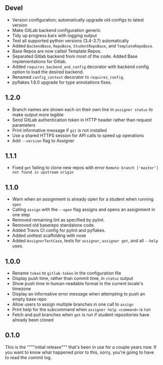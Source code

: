 ## Devel

- Version configuration; automatically upgrade old configs to latest version
- Make GitLab backend configuration generic
- Tidy up progress bars with logging output
- Test all supported python versions (3.4-3.7) automatically
- Added `BackendBase`, `RepoBase`, `StudentRepoBase`, and `TemplateRepoBase`.
- Base Repos are now called Template Repos.
- Separated Gitlab backend from most of the code. Added Base implementations for Gitlab.
- Added `requires_backend_and_config` decorator with backend config option to load the desired backend.
- Renamed `config_context` decorator to `requires_config`.
- pyflakes 1.6.0 upgrade for type annotations fixes.

## 1.2.0

- Branch names are shown each on their own line in `assigner status` to make output more legible
- Send GitLab authentication token in HTTP header rather than request parameters
- Print informative message if `git` is not installed
- Use a shared HTTPS session for API calls to speed up operations
- Add `--version` flag to Assigner

## 1.1.1

- Fixed `get` failing to clone new repos with error `Remote branch ['master'] not found in upstream origin`

## 1.1.0

- Warn when an assignment is already open for a student when running `open`
- Calling `assign` with the `--open` flag assigns and opens an assignment in one step
- Removed remaining lint as specified by pylint.
- Removed old baserepo standalone code.
- Added Travis CI config for pylint and pyflakes.
- Added unittest scaffolding with nose
- Added `AssignerTestCase`, tests for `assigner`, `assigner get`, and all `--help` uses.

## 1.0.0

- Rename `token` to `gitlab-token` in the configuration file
- Display push time, rather than commit time, in `status` output
- Show push time in human-readable format in the current locale's timezone
- Display an informative error message when attempting to push an empty base repo
- Allow users to assign multiple branches in one call to `assign`
- Print help for the subcommand when `assigner help <command>` is run
- Fetch and pull branches when `get` is run if student repositories have already been cloned

## 0.1.0

This is the """"initial release""" that's been in use for a couple years now.
If you want to know what happened prior to this, sorry, you're going to have to read the commit log.
